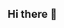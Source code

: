 ## Hi there 👋

<!--
**Nirah-mp3/Nirah-mp3** is a ✨ _special_ ✨ repository because its `README.md` (this file) appears on your GitHub profile.

Here are some ideas to get you started:

- 🔭 I’m currently studing at SENAI.
- 🌱 I’m currently learning: idk
- 👯 I’m actually havent an idea for collaboration
- 🤔 I’m looking for help with: ?
- 💬 Ask me about: anime
- 📫 How to reach me: dont reach.
- 😄 Pronouns: he/him
- ⚡ Fun fact: I usually 
-->
